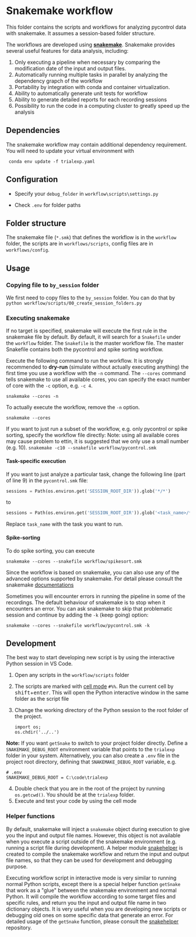 # Snakemake workflow

This folder contains the scripts and workflows for analyzing pycontrol data with snakemake. It assumes a session-based folder structure.

The workflows are developed using [**snakemake**](https://snakemake.github.io/). Snakemake provides several useful features for data analysis, including:
1. Only executing a pipeline when necessary by comparing the modification date of the input and output files. 
2. Automatically running multiple tasks in parallel by analyzing the dependency grapch of the workflow
3. Portability by integration with conda and container virtualization.
4. Ability to automatically generate unit tests for workflow
5. Ability to generate detailed reports for each recording sessions
6. Possibility to run the code in a computing cluster to greatly speed up the analysis

## Dependencies
The snakemake workflow may contain additional dependency requirement. You will need to update your virtual environment with 

` conda env update -f trialexp.yaml`

## Configuration

- Specify your `debug_folder` in `workflow\scripts\settings.py`

- Check `.env` for folder paths

## Folder structure
The snakemake file (`*.smk`) that defines the workflow is in the `workflow` folder, the scripts are in `workflows/scripts`, config files are in `workflows/config`.

## Usage

### Copying file to `by_session` folder
We first need to copy files to the `by_session` folder. You can do that by
`python workflow/scripts/00_create_session_folders.py`

### Executing snakemake
If no target is specified, snakemake will execute the first rule in the snakemake file by default. By default, it will search for a `Snakefile` under the `workflow` folder. The `Snakefile` is the master workflow file. The master Snakefile contains both the pycontrol and spike sorting workflow.

Execute the following command to run the workflow. It is strongly recommended to **dry-run** (simulate without actually executing anything) the first time you use a workflow with the `-n` command. The `--cores` command tells snakemake to use all available cores, you can specify the exact number of core with the `-c` option, e.g. `-c 4`.

`snakemake --cores -n`

To actually execute the workflow, remove the `-n` option.

`snakemake --cores`

If you want to just run a subset of the workflow, e.g. only pycontrol or spike sorting, specify the workflow file directly:
Note: using all available cores may cause problem to ettin, it is suggested that we only use a small number (e.g. 10). 
`snakemake -c10 --snakefile workflow/pycontrol.smk` 



#### Task-specific execution

If you want to just analyze a particular task, change the following line (part of line 9) in the `pycontrol.smk` file:

```python
sessions = Path(os.environ.get('SESSION_ROOT_DIR')).glob('*/*')
```

to 

```python
sessions = Path(os.environ.get('SESSION_ROOT_DIR')).glob('<task_name>/*')
```

Replace `task_name` with the task you want to run.



#### Spike-sorting

To do spike sorting, you can execute

`snakemake --cores --snakefile workflow/spikesort.smk` 

Since the workflow is based on snakemake, you can also use any of the advanced options supported by snakemake. For detail please consult the snakemake [documentations](https://snakemake.readthedocs.io/en/stable/executing/cli.html)

Sometimes you will encounter errors in running the pipeline in some of the recordings. The default behaviour of snakemake is to stop when it encounters an error. You can ask snakemake to skip that problematic session and continue by adding the `-k` (keep going) option:

`snakemake --cores --snakefile workflow/pycontrol.smk -k` 


## Development
The best way to start developing new script is by using the interactive Python session in VS Code. 
1. Open any scripts in the `workflow/scripts` folder
2. The scripts are marked with [cell mode](https://code.visualstudio.com/docs/python/jupyter-support-py) `#%%`. Run the current cell by <kbd>shift</kbd>+<kbd>enter</kbd>. This will open the Python interactive window in the same folder as the script file
3. Change the working directory of the Python session to the root folder of the project.

    ```
    import os;
    os.chdir('../..')
    ```


**Note:** If you want `getSnake` to switch to your project folder directly. Define a `SNAKEMAKE_DEBUG_ROOT` environment variable that points to the `trialexp` folder in your system. Alternatively, you can also create a `.env` file in the project root directory, defining that `SNAKEMAKE_DEBUG_ROOT` variable, e.g.


```
# .env
SNAKEMAKE_DEBUG_ROOT = C:\code\trialexp
```

4. Double check that you are in the root of the project by running `os.getcwd()`. You should be at the `trialexp` folder.
5. Execute and test your code by using the cell mode 

### Helper functions

By default, snakemake will inject a `snakemake` object during execution to give you the input and output file names. However, this object is not available when you execute a script outside of the snakemake environment (e.g. running a script file during development). A helper module [snakehelper](https://github.com/teristam/snakehelper/tree/master) is created to compile the snakemake workflow and return the input and output file names, so that they can be used for development and debugging purpose.

Executing workflow script in interactive mode is very similar to running normal Python scripts, except there is a special helper function `getSnake` that work as a "glue" between the snakemake environment and normal Python. It will compile the workflow according to some target files and specific rules, and return you the input and output file name in two dictionary objects. It is very useful when you are developing new scripts or debugging old ones on some specific data that generate an error. For detailed usage of the `getSnake` function, please consult the  [snakehelper](https://github.com/teristam/snakehelper/tree/master) repository.

